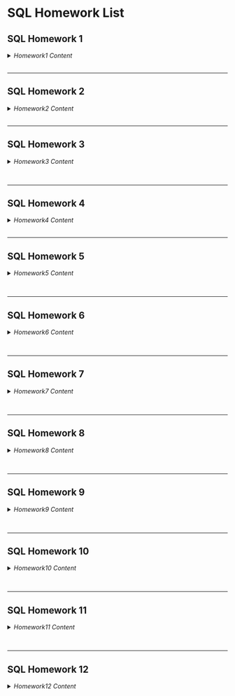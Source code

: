 <!-- @import "[TOC]" {cmd="toc" depthFrom=1 depthTo=6 orderedList=false} -->

# SQL Homework List

## SQL Homework 1

<details close>
<summary><i>Homework1 Content</i></summary></br>

1- film tablosunda bulunan title ve description sütunlarındaki verileri sıralayınız.

`SELECT title,description FROM film;`

---

2- film tablosunda bulunan tüm sütunlardaki verileri film uzunluğu (length) 60 dan büyük VE 75 ten küçük olma koşullarıyla sıralayınız.

`SELECT * FROM film WHERE length>60 AND length<75; `

---

3-film tablosunda bulunan tüm sütunlardaki verileri rental_rate 0.99 VE replacement_cost 12.99 VEYA 28.99 olma koşullarıyla sıralayınız.

`SELECT * FROM film WHERE rental_rate=0.99 AND (replacement_cost=12.99 OR replacement_cost=28.99);`

---

4-customer tablosunda bulunan first_name sütunundaki değeri 'Mary' olan müşterinin last_name sütunundaki değeri nedir?

#### Cevap 'Smith'

`SELECT * FROM customer WHERE first_name='Mary';`

---

5-film tablosundaki uzunluğu(length) 50 ten büyük OLMAYIP aynı zamanda rental_rate değeri 2.99 veya 4.99 OLMAYAN verileri sıralayınız.

`SELECT * FROM film WHERE NOT length>50 AND NOT (rental_rate=2.99 OR rental_rate=4.99);`

</details>
&nbsp;
&nbsp;

---

## SQL Homework 2

<details close>
<summary> <i>Homework2 Content</i> </summary> </br>

1- film tablosunda bulunan tüm sütunlardaki verileri replacement cost değeri 12.99 dan büyük eşit ve 16.99 küçük olma koşuluyla sıralayınız ( BETWEEN - AND yapısını kullanınız.)

`SELECT * FROM film WHERE replacement_cost BETWEEN 12.99 AND 16.99;`

---

2- .actor tablosunda bulunan first_name ve last_name sütunlardaki verileri first_name 'Penelope' veya 'Nick' veya 'Ed' değerleri olması koşuluyla sıralayınız. ( IN operatörünü kullanınız.)

`SELECT first_name, last_name FROM actor WHERE first_name IN ('Penelope','Nick','Ed');`

---

3- film tablosunda bulunan tüm sütunlardaki verileri rental_rate 0.99, 2.99, 4.99 VE replacement_cost 12.99, 15.99, 28.99 olma koşullarıyla sıralayınız. ( IN operatörünü kullanınız.)

`SELECT * FROM film WHERE rental_rate IN (0.99, 2.99, 4.99) AND replacement_cost IN (12.99, 15.99, 28.99);`

</details>
&nbsp;
&nbsp;

---

## SQL Homework 3

<details close>

  <summary><i>Homework3 Content</i></summary> </br>

1- country tablosunda bulunan country sütunundaki ülke isimlerinden 'A' karakteri ile başlayıp 'a' karakteri ile sonlananları sıralayınız.

`SELECT * FROM country WHERE country LIKE 'A%a';`

---

2- country tablosunda bulunan country sütunundaki ülke isimlerinden en az 6 karakterden oluşan ve sonu 'n' karakteri ile sonlananları sıralayınız.

`SELECT * FROM country WHERE country LIKE '_____n';`

---

3- film tablosunda bulunan title sütunundaki film isimlerinden en az 4 adet büyük ya da küçük harf farketmesizin 'T' karakteri içeren film isimlerini sıralayınız.

`SELECT title FROM film WHERE title ILIKE '%t%t%t%t%';`

4- film tablosunda bulunan tüm sütunlardaki verilerden title 'C' karakteri ile başlayan ve uzunluğu (length) 90 dan büyük olan ve rental_rate 2.99 olan verileri sıralayınız.

`SELECT * FROM film WHERE title LIKE 'C%' AND length > 90 AND rental_rate = 2.99;`

</details>

&nbsp;
&nbsp;

---

## SQL Homework 4

<details close>
  <summary><i>Homework4 Content</i></summary> </br>

1- film tablosunda bulunan replacement_cost sütununda bulunan birbirinden farklı değerleri sıralayınız.

`SELECT DISTINCT replacement_cost FROM film;  `

---

2- film tablosunda bulunan replacement_cost sütununda birbirinden farklı kaç tane veri vardır?

Cevap 21

`SELECT COUNT(DISTINCT replacement_cost) FROM film;`

---

3- film tablosunda bulunan film isimlerinde (title) kaç tanesini T karakteri ile başlar ve aynı zamanda rating 'G' ye eşittir?

Cevap 9

`SELECT COUNT(*) FROM film WHERE title LIKE 'T%' AND rating = 'G'; `

---

4- country tablosunda bulunan ülke isimlerinden (country) kaç tanesi 5 karakterden oluşmaktadır?

Cevap 13

`SELECT COUNT(DISTINCT country) FROM country WHERE country LIKE '_____';`

---

5- city tablosundaki şehir isimlerinin kaç tanesi 'R' veya r karakteri ile biter?

`SELECT COUNT(city) FROM city WHERE city ILIKE ('%R');`

</details>
&nbsp;
&nbsp;

---

## SQL Homework 5

<details close>
  <summary><i>Homework5 Content</i></summary> </br>

1- film tablosunda bulunan ve film ismi (title) 'n' karakteri ile biten en uzun (length) 5 filmi sıralayınız.

---

`SELECT title FROM film WHERE title LIKE '%n' ORDER BY length DESC LIMIT 5; `

2- film tablosunda bulunan ve film ismi (title) 'n' karakteri ile biten en kısa (length) ikinci(6,7,8,9,10) 5 filmi(6,7,8,9,10) sıralayınız.

---

`SELECT title FROM film WHERE title LIKE '%n' ORDER BY length ASC OFFSET 1 LIMIT 1;`

3- customer tablosunda bulunan last_name sütununa göre azalan yapılan sıralamada store_id 1 olmak koşuluyla ilk 4 veriyi sıralayınız.

`SELECT * FROM customer  WHERE store_id = 1 ORDER BY last_name DESC LIMIT 4;`

</details>

&nbsp;
&nbsp;

---

## SQL Homework 6

<details close>
  <summary><i>Homework6 Content</i></summary> </br>
    
  1- film tablosunda bulunan rental_rate sütunundaki değerlerin ortalaması nedir?

`SELECT ROUND(AVG(rental_rate),2) FROM film; `

---

2- film tablosunda bulunan filmlerden kaç tanesi 'C' karakteri ile başlar?

`SELECT COUNT(*) FROM film WHERE title LIKE 'C%';`

---

3- film tablosunda bulunan filmlerden rental_rate değeri 0.99 a eşit olan en uzun (length) film kaç dakikadır?

`SELECT COUNT(*) FROM film WHERE title LIKE 'C%';`

---

4- film tablosunda bulunan filmlerin uzunluğu 150 dakikadan büyük olanlarına ait kaç farklı replacement_cost değeri vardır?

`SELECT COUNT(DISTINCT replacement_cost) FROM film WHERE length > 150 ;`

</details>

&nbsp;
&nbsp;

---

## SQL Homework 7

<details close>
  <summary><i>Homework7 Content</i></summary> </br>
    
1- film tablosunda bulunan filmleri rating değerlerine göre gruplayınız.

---

`SELECT rating, COUNT(*) FROM film
GROUP BY rating;`

2- film tablosunda bulunan filmleri replacement_cost sütununa göre grupladığımızda film sayısı 50 den fazla olan replacement_cost değerini ve karşılık gelen film sayısını sıralayınız.

---

`SELECT replacement_cost, COUNT(*) FROM film
GROUP BY replacement_cost HAVING COUNT(*)> 50;`

3-customer tablosunda bulunan store_id değerlerine karşılık gelen müşteri sayılarını nelerdir?

---

`SELECT store_id , COUNT(customer_id) FROM customer
GROUP BY store_id;`

4- city tablosunda bulunan şehir verilerini country_id sütununa göre gruplandırdıktan sonra en fazla şehir sayısı barındıran country_id bilgisini ve şehir sayısını paylaşınız.

`SELECT country_id,COUNT(country_id) FROM city GROUP BY country_id  ORDER BY COUNT(country_id) DESC LIMIT 1;`

</details>

&nbsp;
&nbsp;

---

## SQL Homework 8

<details close>
  <summary><i>Homework8 Content</i></summary> </br>
    
  PASSED

</details>

&nbsp;
&nbsp;

---

## SQL Homework 9

<details close>
  <summary><i>Homework9 Content</i></summary> </br>
    
1- city tablosu ile country tablosunda bulunan şehir (city) ve ülke (country) isimlerini birlikte görebileceğimiz INNER JOIN sorgusunu yazınız.

`SELECT city.city,country.country FROM country INNER JOIN city ON city.country_id = country.country_id;`

---

2- customer tablosu ile payment tablosunda bulunan payment_id ile customer tablosundaki first_name ve last_name isimlerini birlikte görebileceğimiz INNER JOIN sorgusunu yazınız.

`SELECT payment.payment_id,CONCAT(customer.first_name, ' ' ,customer.last_name) as full_name FROM customer INNER JOIN payment ON customer.customer_id = payment.customer_id;`

---

3- customer tablosu ile rental tablosunda bulunan rental_id ile customer tablosundaki first_name ve last_name isimlerini birlikte görebileceğimiz INNER JOIN sorgusunu yazınız.

`SELECT rental.rental_id,CONCAT(customer.first_name, ' ' ,customer.last_name) as full_name FROM customer INNER JOIN rental ON customer.customer_id = rental.customer_id;`

</details>

&nbsp;
&nbsp;

---

## SQL Homework 10

<details close>
  <summary><i>Homework10 Content</i></summary> </br>
    
1- city tablosu ile country tablosunda bulunan şehir (city) ve ülke (country) isimlerini birlikte görebileceğimiz LEFT JOIN sorgusunu yazınız.

` SELECT city.city,country.country FROM city LEFT JOIN country ON city.country_id = country.country_id;`

---

2- customer tablosu ile payment tablosunda bulunan payment_id ile customer tablosundaki first_name ve last_name isimlerini birlikte görebileceğimiz RIGHT JOIN sorgusunu yazınız.

`SELECT payment.payment_id,customer.first_name,customer.last_name FROM customer RIGHT JOIN payment ON customer.customer_id = payment.customer_id;`

---

3- customer tablosu ile rental tablosunda bulunan rental_id ile customer tablosundaki first_name ve last_name isimlerini birlikte görebileceğimiz FULL JOIN sorgusunu yazınız.

` SELECT customer.first_name, customer.last_name, rental.rental_id FROM customer FULL JOIN rental ON rental.customer_id = customer.customer_id;`

</details>

&nbsp;
&nbsp;

---

## SQL Homework 11

<details close>
  <summary><i>Homework11 Content</i></summary> </br>

1- actor ve customer tablolarında bulunan first_name sütunları için tüm verileri sıralayalım.

`(SELECT first_name FROM actor) UNION (SELECT first_name FROM customer);`

---

2- actor ve customer tablolarında bulunan first_name sütunları için kesişen verileri sıralayalım.

`(SELECT first_name FROM actor) INTERSECT (SELECT first_name FROM customer);`

---

3- actor ve customer tablolarında bulunan first_name sütunları için ilk tabloda bulunan ancak ikinci tabloda bulunmayan verileri sıralayalım.

`(SELECT first_name FROM actor) EXCEPT (SELECT first_name FROM customer);`

---

4- İlk 3 sorguyu tekrar eden veriler için de yapalım.

`(SELECT first_name FROM actor) UNION ALL (SELECT first_name FROM customer);`

`(SELECT first_name FROM actor) INTERSECT ALL (SELECT first_name FROM customer);`

`(SELECT first_name FROM actor) EXCEPT ALL (SELECT first_name FROM customer);`

</details>

&nbsp;
&nbsp;

---

## SQL Homework 12

<details close>
  <summary><i>Homework12 Content</i></summary> </br>

1- film tablosunda film uzunluğu length sütununda gösterilmektedir. Uzunluğu ortalama film uzunluğundan fazla kaç tane film vardır?

`SELECT COUNT(film_id) FROM film WHERE length > (SELECT AVG(length) FROM film);`

---

2- film tablosunda en yüksek rental_rate değerine sahip kaç tane film vardır?

`SELECT COUNT(film_id) FROM film WHERE rental_rate = (SELECT MAX(rental_rate) FROM film );`

---

3- film tablosunda en düşük rental_rate ve en düşün replacement_cost değerlerine sahip filmleri sıralayınız.

```js
SELECT title,rental_rate,replacement_cost FROM film WHERE rental_rate =
(
	SELECT MIN(rental_rate) FROM film
)
AND
replacement_cost =
(
	SELECT MIN(replacement_cost) FROM film
)
ORDER BY title DESC;

```

---

4- payment tablosunda en fazla sayıda alışveriş yapan müşterileri(customer) sıralayınız.

```js
SELECT payment.customer_id, customer.first_name, customer.last_name,  COUNT(payment.customer_id)
FROM payment
INNER JOIN customer ON customer.customer_id = payment.customer_id
GROUP BY customer.first_name, customer.last_name, payment.customer_id
ORDER BY COUNT(payment.customer_id) DESC;

```

</details>
